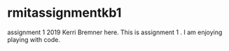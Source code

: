# rmitassignmentkb1
assignment 1 2019
Kerri Bremner here. This is assignment 1 . 
I am enjoying playing with code.
